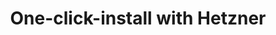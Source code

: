 ---
title: "One-click-install with Hetzner"
description: "Automatically have Owncast setup on a Hetzner server"
type: docs
---